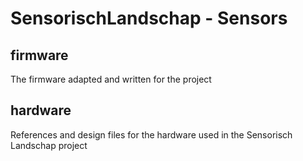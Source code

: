# SensorischLandschap - Sensors

## firmware
The firmware adapted and written for the project 

## hardware
References and design files for the hardware used in the Sensorisch Landschap project
